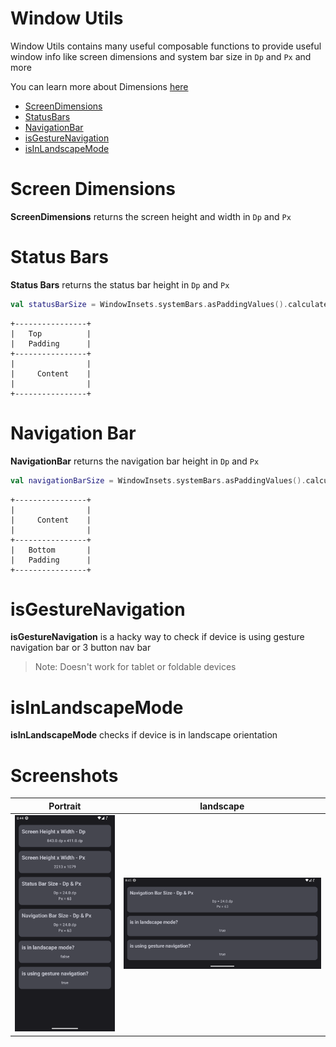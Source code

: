 # Window Utils 
Window Utils contains many useful composable functions to provide useful window info like
screen dimensions and system bar size in `Dp` and `Px` and more 

You can learn more about Dimensions [here](https://developer.android.com/guide/topics/resources/more-resources#Dimension)

- [ScreenDimensions](https://github.com/MadFlasheroo7/Madifiers/blob/Main/window/windowUtils/src/main/java/in/realogs/windowUtils/WindowInfo.kt#L19)
- [StatusBars](https://github.com/MadFlasheroo7/Madifiers/blob/Main/window/windowUtils/src/main/java/in/realogs/windowUtils/WindowInfo.kt#L38)
- [NavigationBar](https://github.com/MadFlasheroo7/Madifiers/blob/Main/window/windowUtils/src/main/java/in/realogs/windowUtils/WindowInfo.kt#L50)
- [isGestureNavigation](https://github.com/MadFlasheroo7/Madifiers/blob/Main/window/windowUtils/src/main/java/in/realogs/windowUtils/WindowInfo.kt#L62)
- [isInLandscapeMode](https://github.com/MadFlasheroo7/Madifiers/blob/Main/window/windowUtils/src/main/java/in/realogs/windowUtils/WindowInfo.kt#L72)

# Screen Dimensions
**ScreenDimensions** returns the screen height and width in `Dp` and `Px`

# Status Bars
**Status Bars** returns the status bar height in `Dp` and `Px`
``` kotlin
val statusBarSize = WindowInsets.systemBars.asPaddingValues().calculateTopPadding()
```
```
+----------------+
|   Top          |
|   Padding      |
+----------------+
|                |
|     Content    |
|                |
+----------------+
```

# Navigation Bar
**NavigationBar** returns the navigation bar height in `Dp` and `Px`
```kotlin
val navigationBarSize = WindowInsets.systemBars.asPaddingValues().calculateBottomPadding()
```
```
+----------------+
|                |
|     Content    |
|                |
+----------------+
|   Bottom       |
|   Padding      |
+----------------+
```

# isGestureNavigation
**isGestureNavigation** is a hacky way to check if device is using gesture navigation bar or 
3 button nav bar
> Note: Doesn't work for tablet or foldable devices

# isInLandscapeMode
**isInLandscapeMode** checks if device is in landscape orientation

# Screenshots
| Portrait                                 | landscape                                           |
|------------------------------------------|-----------------------------------------------------|
| ![](../../art/windowInfo.png "portrait") | ![](../../art/windowInfo-landscape.png "landscape") |